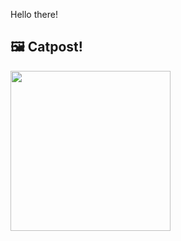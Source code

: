 Hello there!



## 🖼️ Catpost!

<sub>
    <img src="https://cdn2.thecatapi.com/images/7J5ACXegT.png" height="256">
</sub>

